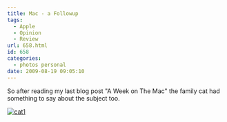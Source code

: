 ```yaml
---
title: Mac - a Followup
tags:
  - Apple
  - Opinion
  - Review
url: 658.html
id: 658
categories:
  - photos personal
date: 2009-08-19 09:05:10
---
```


So after reading my last blog post "A Week on The Mac" the family cat had something to say about the subject too.
<!-- more -->
[![cat1](https://mikecann.co.uk/wp-content/uploads/2009/08/cat1.jpg "cat1")](https://mikecann.co.uk/wp-content/uploads/2009/08/cat1.jpg)